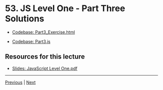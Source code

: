 # 53. JS Level One - Part Three Solutions

-   [Codebase: Part3_Exercise.html](../../codebase/python-django/JavaScript_Level_One/Part3_Exercise.html)

-   [Codebase: Part3.js](../../codebase/python-django/JavaScript_Level_One/Part3.js)


##  Resources for this lecture


-   [Slides: JavaScript Level One.pdf](https://python-ds.s3.us-west-1.amazonaws.com/Python-and-Django-Full-Stack-Web-Developer-Bootcamp/Resources/JavaScript+Level+One.pdf)


---

[Previous](./52_JS-Level-One-Part-Three-Exercise.md) | [Next](./54_JS-Level-One-Part-Four-Operators.md)